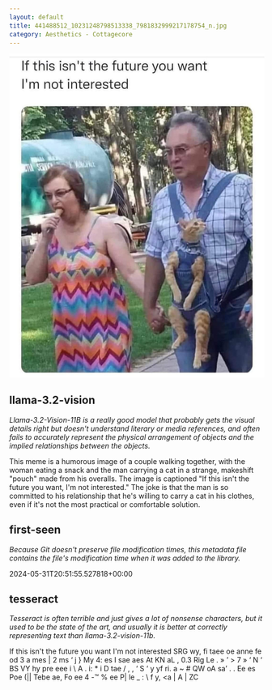 ```yaml
---
layout: default
title: 441488512_10231248798513338_7981832999217178754_n.jpg
category: Aesthetics - Cottagecore
---
```


<div markdown="0"><a href="441488512_10231248798513338_7981832999217178754_n.jpg"><img class="photo" src="441488512_10231248798513338_7981832999217178754_n.jpg" /></a>

<h2>llama-3.2-vision</h2>
<p><i>Llama-3.2-Vision-11B is a really good model that probably gets the visual details right but doesn't understand literary or media references, and often fails to accurately represent the physical arrangement of objects and the implied relationships between the objects.</i></p>
<p>This meme is a humorous image of a couple walking together, with the woman eating a snack and the man carrying a cat in a strange, makeshift &quot;pouch&quot; made from his overalls. The image is captioned &quot;If this isn&#x27;t the future you want, I&#x27;m not interested.&quot; The joke is that the man is so committed to his relationship that he&#x27;s willing to carry a cat in his clothes, even if it&#x27;s not the most practical or comfortable solution.</p>

<h2>first-seen</h2>
<p><i>Because Git doesn't preserve file modification times, this metadata file contains the file's modification time when it was added to the library.</i></p>
<p>2024-05-31T20:51:55.527818+00:00</p>

<h2>tesseract</h2>
<p><i>Tesseract is often terrible and just gives a lot of nonsense characters, but it used to be the state of the art, and usually it is better at correctly representing text than llama-3.2-vision-11b.</i></p>
<p>If this isn&#x27;t the future you want I&#x27;m not interested SRG wy, fi taee oe anne fe od 3 a mes | 2 ms ‘ j } My 4: es I sae aes At KN aL , 0.3 Rig Le . » ’ &gt; 7 » ‘ N ‘ BS VY hy pre eee i \ A . i: * i D tae / , , ‘ S ‘ y yf ri. a ~ # QW oA sa’ . . Ee es Poe (|| Tebe ae, Fo ee 4 -™ % ee P| le _ : \ f y, &lt;a | A | ZC</p>

</div>

